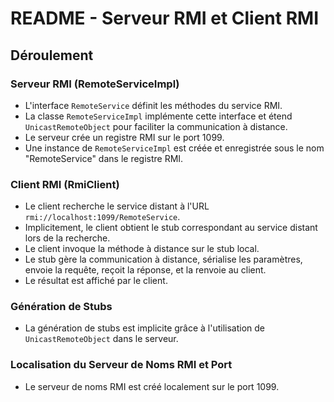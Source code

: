 # README - Serveur RMI et Client RMI
## Déroulement

### Serveur RMI (RemoteServiceImpl)
- L'interface `RemoteService` définit les méthodes du service RMI.
- La classe `RemoteServiceImpl` implémente cette interface et étend `UnicastRemoteObject` pour faciliter la communication à distance.
- Le serveur crée un registre RMI sur le port 1099.
- Une instance de `RemoteServiceImpl` est créée et enregistrée sous le nom "RemoteService" dans le registre RMI.

### Client RMI (RmiClient)
- Le client recherche le service distant à l'URL `rmi://localhost:1099/RemoteService`.
- Implicitement, le client obtient le stub correspondant au service distant lors de la recherche.
- Le client invoque la méthode à distance sur le stub local.
- Le stub gère la communication à distance, sérialise les paramètres, envoie la requête, reçoit la réponse, et la renvoie au client.
- Le résultat est affiché par le client.

### Génération de Stubs
- La génération de stubs est implicite grâce à l'utilisation de `UnicastRemoteObject` dans le serveur.

### Localisation du Serveur de Noms RMI et Port
- Le serveur de noms RMI est créé localement sur le port 1099.
